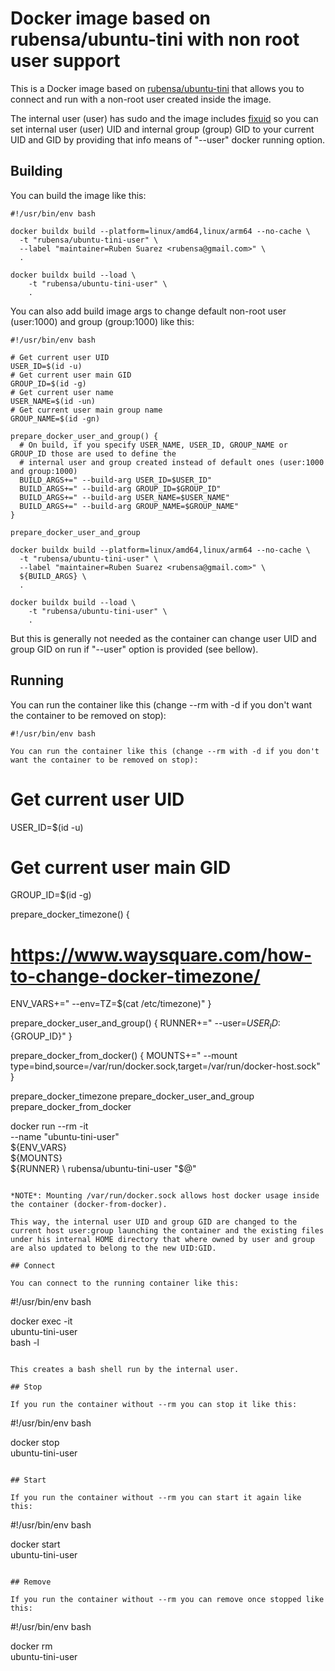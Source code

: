 # Docker image based on rubensa/ubuntu-tini with non root user support

This is a Docker image based on [rubensa/ubuntu-tini](https://github.com/rubensa/docker-ubuntu-tini) that allows you to connect and run with a non-root user created inside the image.

The internal user (user) has sudo and the image includes [fixuid](https://github.com/boxboat/fixuid) so you can set internal user (user) UID and internal group (group) GID to your current UID and GID by providing that info means of "--user" docker running option.

## Building

You can build the image like this:

```
#!/usr/bin/env bash

docker buildx build --platform=linux/amd64,linux/arm64 --no-cache \
  -t "rubensa/ubuntu-tini-user" \
  --label "maintainer=Ruben Suarez <rubensa@gmail.com>" \
  .

docker buildx build --load \
	-t "rubensa/ubuntu-tini-user" \
	.
```

You can also add build image args to change default non-root user (user:1000) and group (group:1000) like this:

```
#!/usr/bin/env bash

# Get current user UID
USER_ID=$(id -u)
# Get current user main GID
GROUP_ID=$(id -g)
# Get current user name
USER_NAME=$(id -un)
# Get current user main group name
GROUP_NAME=$(id -gn)

prepare_docker_user_and_group() {
  # On build, if you specify USER_NAME, USER_ID, GROUP_NAME or GROUP_ID those are used to define the
  # internal user and group created instead of default ones (user:1000 and group:1000)
  BUILD_ARGS+=" --build-arg USER_ID=$USER_ID"
  BUILD_ARGS+=" --build-arg GROUP_ID=$GROUP_ID"
  BUILD_ARGS+=" --build-arg USER_NAME=$USER_NAME"
  BUILD_ARGS+=" --build-arg GROUP_NAME=$GROUP_NAME"
}

prepare_docker_user_and_group

docker buildx build --platform=linux/amd64,linux/arm64 --no-cache \
  -t "rubensa/ubuntu-tini-user" \
  --label "maintainer=Ruben Suarez <rubensa@gmail.com>" \
  ${BUILD_ARGS} \
  .

docker buildx build --load \
	-t "rubensa/ubuntu-tini-user" \
	.
```

But this is generally not needed as the container can change user UID and group GID on run if "--user" option is provided (see bellow).

## Running

You can run the container like this (change --rm with -d if you don't want the container to be removed on stop):

```
#!/usr/bin/env bash

You can run the container like this (change --rm with -d if you don't want the container to be removed on stop):

```

# Get current user UID
USER_ID=$(id -u)
# Get current user main GID
GROUP_ID=$(id -g)

prepare_docker_timezone() {
  # https://www.waysquare.com/how-to-change-docker-timezone/
  ENV_VARS+=" --env=TZ=$(cat /etc/timezone)"
}

prepare_docker_user_and_group() {
  RUNNER+=" --user=${USER_ID}:${GROUP_ID}"
}

prepare_docker_from_docker() {
    MOUNTS+=" --mount type=bind,source=/var/run/docker.sock,target=/var/run/docker-host.sock"
}

prepare_docker_timezone
prepare_docker_user_and_group
prepare_docker_from_docker

docker run --rm -it \
  --name "ubuntu-tini-user" \
  ${ENV_VARS} \
  ${MOUNTS} \
  ${RUNNER} \
  rubensa/ubuntu-tini-user "$@"
```

*NOTE*: Mounting /var/run/docker.sock allows host docker usage inside the container (docker-from-docker).

This way, the internal user UID and group GID are changed to the current host user:group launching the container and the existing files under his internal HOME directory that where owned by user and group are also updated to belong to the new UID:GID.

## Connect

You can connect to the running container like this:

```
#!/usr/bin/env bash

docker exec -it \
  ubuntu-tini-user \
  bash -l
```

This creates a bash shell run by the internal user.

## Stop

If you run the container without --rm you can stop it like this:

```
#!/usr/bin/env bash

docker stop \
  ubuntu-tini-user
```

## Start

If you run the container without --rm you can start it again like this:

```
#!/usr/bin/env bash

docker start \
  ubuntu-tini-user
```

## Remove

If you run the container without --rm you can remove once stopped like this:

```
#!/usr/bin/env bash

docker rm \
  ubuntu-tini-user
```
